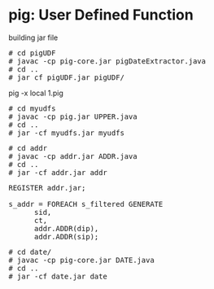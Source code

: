 # pig: User Defined Function

building jar file

<pre>
# cd pigUDF
# javac -cp pig-core.jar pigDateExtractor.java
# cd ..
# jar cf pigUDF.jar pigUDF/
</pre>

pig -x local 1.pig

<pre>
# cd myudfs
# javac -cp pig.jar UPPER.java
# cd ..
# jar -cf myudfs.jar myudfs
</pre>


<pre>
# cd addr
# javac -cp addr.jar ADDR.java
# cd ..
# jar -cf addr.jar addr
</pre>

<pre>
REGISTER addr.jar;

s_addr = FOREACH s_filtered GENERATE
      sid,
      ct,
      addr.ADDR(dip),
      addr.ADDR(sip);
</pre>

<pre>
# cd date/
# javac -cp pig-core.jar DATE.java
# cd ..
# jar -cf date.jar date
</pre>